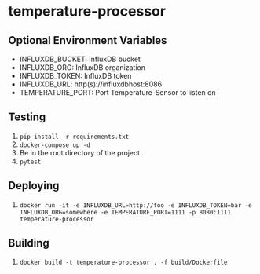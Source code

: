 # temperature-processor

## Optional Environment Variables

- INFLUXDB_BUCKET: InfluxDB bucket
- INFLUXDB_ORG: InfluxDB organization
- INFLUXDB_TOKEN: InfluxDB token
- INFLUXDB_URL: http(s)://influxdbhost:8086
- TEMPERATURE_PORT: Port Temperature-Sensor to listen on

## Testing

1. `pip install -r requirements.txt`
1. `docker-compose up -d`
1. Be in the root directory of the project
1. `pytest`

## Deploying

1. `docker run -it -e INFLUXDB_URL=http://foo -e INFLUXDB_TOKEN=bar -e INFLUXDB_ORG=somewhere -e TEMPERATURE_PORT=1111 -p 8080:1111 temperature-processor`

## Building

1. `docker build -t temperature-processor . -f build/Dockerfile`
